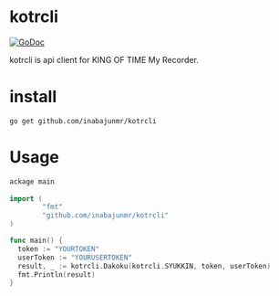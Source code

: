 # kotrcli

[![GoDoc](https://godoc.org/github.com/inabajunmr/kotrcli/github?status.svg)](https://godoc.org/github.com/inabajunmr/kotrcli)

kotrcli is api client for KING OF TIME My Recorder.

# install
```
go get github.com/inabajunmr/kotrcli
```

# Usage
```go
ackage main
  
import (
        "fmt"
        "github.com/inabajunmr/kotrcli"
)

func main() {
  token := "YOURTOKEN"
  userToken := "YOURUSERTOKEN"
  result, _ := kotrcli.Dakoku(kotrcli.SYUKKIN, token, userToken)
  fmt.Println(result)
}
```
